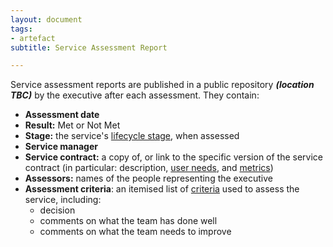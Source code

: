 ```yaml
---
layout: document
tags:
- artefact
subtitle: Service Assessment Report

---
```

Service assessment reports are published in a public repository **_(location TBC)_** by the executive after each assessment.  They contain:

* **Assessment date**
* **Result:** Met or Not Met
* **Stage:** the service's [lifecycle stage](/lifecycle), when assessed
* **Service manager**
* **Service contract:** a copy of, or link to the specific version of the service contract (in particular: description, [user needs](/user-needs), and [metrics](/measuring-service-performance))
* **Assessors:** names of the people representing the executive
* **Assessment criteria**: an itemised list of [criteria](/assessment-criteria) used to assess the service, including:
  * decision
  * comments on what the team has done well
  * comments on what the team needs to improve
